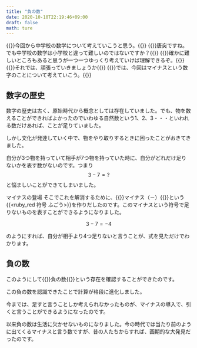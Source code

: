 ```yaml
---
title: "負の数"
date: 2020-10-10T22:19:46+09:00
draft: false
math: ture
---
```

{{<balloon-left>}}今回から中学校の数学について考えていこうと思う。{{</balloon-left>}}
{{<balloon-right>}}唐突ですね。でも中学校の数学は小学校と違って難しいのではないですか？{{</balloon-right>}}
{{<balloon-left>}}確かに難しいところもあると思うが一つ一つゆっくり考えていけば理解できるぞ。{{</balloon-left>}}
{{<balloon-right>}}それでは、頑張っていきましょうか{{</balloon-right>}}
{{<balloon-left>}}では、今回はマイナスという数字のことについて考えていこう。{{</balloon-left>}}
## 数字の歴史
数字の歴史は古く、原始時代から概念としては存在していました。でも、物を数えることができればよかったのでいわゆる自然数という$1$、$2$、$3$・・・といわれる数だけあれば、ことが足りていました。

しかし文化が発達していく中で、物をやり取りするときに困ったことがおきてきました。

自分が$3$つ物を持っていて相手が$7$つ物を持っていた時に、自分がどれだけ足りないかを表す数がないのです。つまり
$$
   3-7=?
$$
と悩ましいことができてしまいました。

マイナスの登場
そこでこれを解消するために、{{<red>}}マイナス（－）{{</red>}}という{{<ruby_red 符号 ふごう>}}を作りだしたのです。このマイナスという符号で足りないものを表すことができるようになりました。

$$
3-7=-4
$$

のようにすれば、自分が相手より$4$つ足りないと言うことが、式を見ただけでわかります。

## 負の数
このようにして{{<red>}}負の数{{</red>}}という存在を確認することができたのです。

この負の数を認識できたことで計算が格段に進化しました。

今までは、足すと言うことしか考えられなかったものが、マイナスの導入で、引くと言うことができるようになったのです。

以来負の数は生活に欠かせないものになりました。今の時代では当たり前のように出てくるマイナスと言う数ですが、昔の人たちからすれば、画期的な大発見だったのです。
